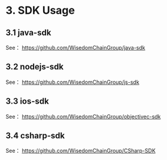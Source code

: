 # 3. SDK Usage
## 3.1 java-sdk
See： https://github.com/WisedomChainGroup/java-sdk
## 3.2 nodejs-sdk
See： https://github.com/WisedomChainGroup/js-sdk
## 3.3 ios-sdk
See： https://github.com/WisedomChainGroup/objectivec-sdk
## 3.4 csharp-sdk
See： https://github.com/WisedomChainGroup/CSharp-SDK
